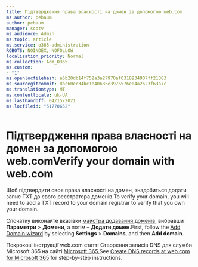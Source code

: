```yaml
---
title: Підтвердження права власності на домен за допомогою web.com
ms.author: pebaum
author: pebaum
manager: scotv
ms.audience: Admin
ms.topic: article
ms.service: o365-administration
ROBOTS: NOINDEX, NOFOLLOW
localization_priority: Normal
ms.collection: Adm_O365
ms.custom:
- "1"
ms.openlocfilehash: a6b20db14f752a3a27970af0318934907ff21083
ms.sourcegitcommit: 8bc60ec34bc1e40685e3976576e04a2623f63a7c
ms.translationtype: MT
ms.contentlocale: uk-UA
ms.lasthandoff: 04/15/2021
ms.locfileid: "51770652"
---
```

# <a name="verify-your-domain-with-webcom"></a><span data-ttu-id="e124e-102">Підтвердження права власності на домен за допомогою web.com</span><span class="sxs-lookup"><span data-stu-id="e124e-102">Verify your domain with web.com</span></span>

<span data-ttu-id="e124e-103">Щоб підтвердити своє права власності на домен, знадобиться додати запис TXT до свого реєстратора доменів.</span><span class="sxs-lookup"><span data-stu-id="e124e-103">To verify your domain, you will need to add a TXT record to your domain registrar to verify that you own your domain.</span></span> 

<span data-ttu-id="e124e-104">Спочатку виконайте вказівки [майстра додавання доменів,](https://admin.microsoft.com/Adminportal#/Domains) вибравши **Параметри** \> **Домени**, а потім – **Додати домен**.</span><span class="sxs-lookup"><span data-stu-id="e124e-104">First, follow the [Add Domain wizard](https://admin.microsoft.com/Adminportal#/Domains) by selecting **Settings** \> **Domains**, and then **Add domain**.</span></span>
  
<span data-ttu-id="e124e-105">Покрокові інструкції web.com статті Створення записів DNS для служби Microsoft 365 на сайті [Microsoft 365.](https://docs.microsoft.com/microsoft-365/admin/dns/create-dns-records-at-web-com)</span><span class="sxs-lookup"><span data-stu-id="e124e-105">See [Create DNS records at web.com for Microsoft 365](https://docs.microsoft.com/microsoft-365/admin/dns/create-dns-records-at-web-com) for step-by-step instructions.</span></span>